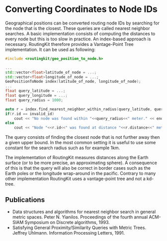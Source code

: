 # Converting Coordinates to Node IDs

Geographical positions can be converted routing node IDs by searching for the node that is the closest. These queries are called nearest neighbor searches. A basic implementation consists of computing the distances to every node but this is too slow in practice. An index-based approach is necessary. RoutingKit therefore provides a Vantage-Point Tree implementation. It can be used as following:

```cpp
#include <routingkit/geo_position_to_node.h>

...
std::vector<float>latitude_of_node = ...;
std::vector<float>longitude_of_node = ...;
GeoPositionToNode index(latitude_of_node, longitude_of_node);
...
float query_latitude = ...;
float query_longitude = ...;
float query_radius = 1000;

auto r = index.find_nearest_neighbor_within_radius(query_latitude, query_longitude, query_radius);
if(r.id == invalid_id)
	cout << "No node was found within "<<query_radius<<" meter." << endl;
else
	cout << "Node "<<r.id<<" was found at distance "<<r.distance<<" meter." << endl;
```

The query consists of finding the closest node that is not further away then a given upper bound. In the most common setting it is useful to use some constant for the search radius such as for example 1km.

The implementation of RoutingKit measures distances along the Earth surface (or to be more precise, an approximating sphere). A consequence of this is that the query will also be correct in border cases such as the Earth poles or the longitude wrap-around in the pacific. Contrary to many other implementation RoutingKit uses a vantage-point tree and not a kd-tree.

## Publications

* Data structures and algorithms for nearest neighbor search in general metric spaces.
  Peter N. Yianilos.
  Proceedings of the fourth annual ACM-SIAM Symposium on Discrete algorithms, 1993.
* Satisfying General Proximity/Similarity Queries with Metric Trees.
  Jeffrey Uhlmann.
  Information Processing Letters, 1991.

